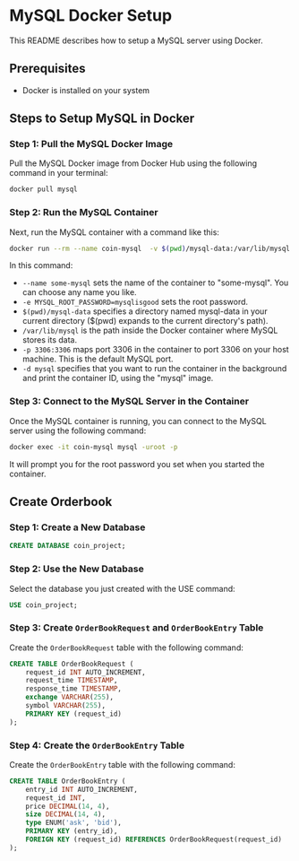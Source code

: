 # MySQL Docker Setup

This README describes how to setup a MySQL server using Docker.

## Prerequisites

- Docker is installed on your system

## Steps to Setup MySQL in Docker

### Step 1: Pull the MySQL Docker Image

Pull the MySQL Docker image from Docker Hub using the following command in your terminal:

```bash
docker pull mysql
```

### Step 2: Run the MySQL Container

Next, run the MySQL container with a command like this:

```bash
docker run --rm --name coin-mysql  -v $(pwd)/mysql-data:/var/lib/mysql  -e MYSQL_ROOT_PASSWORD=mysqlisgood -p 3306:3306 -d mysql
```

In this command:

- `--name some-mysql` sets the name of the container to "some-mysql". You can choose any name you like.
- `-e MYSQL_ROOT_PASSWORD=mysqlisgood` sets the root password.
- `$(pwd)/mysql-data` specifies a directory named mysql-data in your current directory ($(pwd) expands to the current directory's path).
- `/var/lib/mysql` is the path inside the Docker container where MySQL stores its data.
- `-p 3306:3306` maps port 3306 in the container to port 3306 on your host machine. This is the default MySQL port.
- `-d mysql` specifies that you want to run the container in the background and print the container ID, using the "mysql" image.

### Step 3: Connect to the MySQL Server in the Container

Once the MySQL container is running, you can connect to the MySQL server using the following command:

```bash
docker exec -it coin-mysql mysql -uroot -p
```

It will prompt you for the root password you set when you started the container.

## Create Orderbook

### Step 1: Create a New Database

```sql
CREATE DATABASE coin_project;
```

### Step 2: Use the New Database

Select the database you just created with the USE command:

```sql
USE coin_project;
```

### Step 3: Create `OrderBookRequest` and `OrderBookEntry` Table

Create the `OrderBookRequest` table with the following command:

```sql
CREATE TABLE OrderBookRequest (
    request_id INT AUTO_INCREMENT,
    request_time TIMESTAMP,
    response_time TIMESTAMP,
    exchange VARCHAR(255),
    symbol VARCHAR(255),
    PRIMARY KEY (request_id)
);
```

### Step 4: Create the `OrderBookEntry` Table 

Create the `OrderBookEntry` table with the following command:

```sql
CREATE TABLE OrderBookEntry (
    entry_id INT AUTO_INCREMENT,
    request_id INT,
    price DECIMAL(14, 4),
    size DECIMAL(14, 4),
    type ENUM('ask', 'bid'),
    PRIMARY KEY (entry_id),
    FOREIGN KEY (request_id) REFERENCES OrderBookRequest(request_id)
);
```
